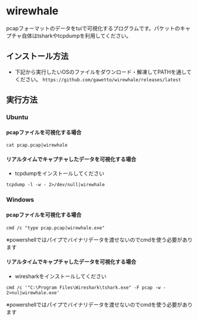 # wirewhale
pcapフォーマットのデータをtuiで可視化するプログラムです。パケットのキャプチャ自体はtsharkやtcpdumpを利用してください。

## インストール方法
* 下記から実行したいOSのファイルをダウンロード・解凍してPATHを通してください。
`https://github.com/gawetto/wirewhale/releases/latest`

## 実行方法
### Ubuntu
#### pcapファイルを可視化する場合
```
cat pcap.pcap|wirewhale
```

#### リアルタイムでキャプチャしたデータを可視化する場合
* tcpdumpをインストールしてください
```
tcpdump -l -w - 2>/dev/null|wirewhale
```

### Windows
#### pcapファイルを可視化する場合
```
cmd /c "type pcap.pcap|wirewhale.exe"
```
※powershellではパイプでバイナリデータを渡せないのでcmdを使う必要があります

#### リアルタイムでキャプチャしたデータを可視化する場合
* wiresharkをインストールしてください
```
cmd /c '"C:\Program Files\Wireshark\tshark.exe" -F pcap -w - 2>nul|wirewhale.exe'
```
※powershellではパイプでバイナリデータを渡せないのでcmdを使う必要があります

